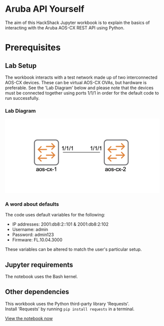# Aruba API Yourself

The aim of this HackShack Jupyter workbook is to explain the basics of interacting with the Aruba AOS-CX REST API using Python.

# Prerequisites

## Lab Setup

The workbook interacts with a test network made up of two interconnected AOS-CX devices. These can be virtual AOS-CX OVAs, but hardware is preferable. See the 'Lab Diagram' below and please note that the devices must be connected together using ports 1/1/1 in order for the default code to run successfully.

### Lab Diagram

![network](Pictures/cx-network-1.png)

### A word about defaults

The code uses default variables for the following:  

* IP addresses: 2001\:db8\:2::101 & 2001\:db8\:2:102
* Username: admin
* Password: admin123
* Firmware: FL.10.04.3000

These variables can be altered to match the user's particular setup.

## Jupyter requirements

The notebook uses the Bash kernel.

## Other dependencies

This workbook uses the Python third-party library 'Requests'.  
Install 'Requests' by running `pip install requests` in a terminal.

[View the notebook now](./HackShack-Aruba-Lab-1.ipynb)
